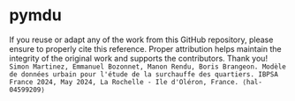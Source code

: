 # pymdu

If you reuse or adapt any of the work from this GitHub repository, please ensure to properly cite this reference. Proper attribution helps maintain the integrity of the original work and supports the contributors. 
Thank you!
```Simon Martinez, Emmanuel Bozonnet, Manon Rendu, Boris Brangeon. Modèle de données urbain pour l'étude de la surchauffe des quartiers. IBPSA France 2024, May 2024, La Rochelle - Ile d'Oléron, France. ⟨hal-04599209⟩```
